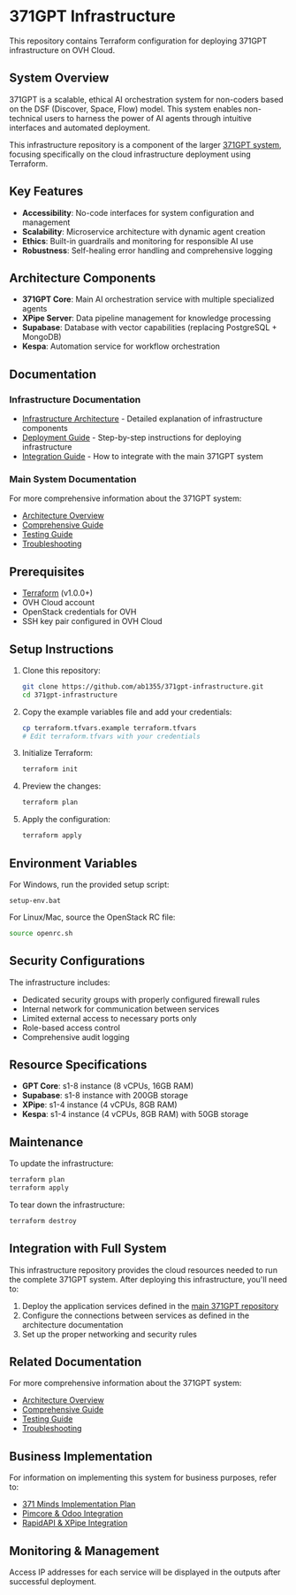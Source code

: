# 371GPT Infrastructure

This repository contains Terraform configuration for deploying 371GPT infrastructure on OVH Cloud.

## System Overview

371GPT is a scalable, ethical AI orchestration system for non-coders based on the DSF (Discover, Space, Flow) model. This system enables non-technical users to harness the power of AI agents through intuitive interfaces and automated deployment.

This infrastructure repository is a component of the larger [371GPT system](https://github.com/ab1355/371GPT), focusing specifically on the cloud infrastructure deployment using Terraform.

## Key Features

- **Accessibility**: No-code interfaces for system configuration and management
- **Scalability**: Microservice architecture with dynamic agent creation
- **Ethics**: Built-in guardrails and monitoring for responsible AI use
- **Robustness**: Self-healing error handling and comprehensive logging

## Architecture Components

- **371GPT Core**: Main AI orchestration service with multiple specialized agents
- **XPipe Server**: Data pipeline management for knowledge processing
- **Supabase**: Database with vector capabilities (replacing PostgreSQL + MongoDB)
- **Kespa**: Automation service for workflow orchestration

## Documentation

### Infrastructure Documentation

- [Infrastructure Architecture](docs/infrastructure-architecture.md) - Detailed explanation of infrastructure components
- [Deployment Guide](docs/deployment-guide.md) - Step-by-step instructions for deploying infrastructure
- [Integration Guide](docs/integration-guide.md) - How to integrate with the main 371GPT system

### Main System Documentation

For more comprehensive information about the 371GPT system:

- [Architecture Overview](https://github.com/ab1355/371GPT/blob/main/docs/architecture.md)
- [Comprehensive Guide](https://github.com/ab1355/371GPT/blob/main/docs/comprehensive-guide.md)
- [Testing Guide](https://github.com/ab1355/371GPT/blob/main/docs/testing-guide.md)
- [Troubleshooting](https://github.com/ab1355/371GPT/blob/main/docs/troubleshooting.md)

## Prerequisites

- [Terraform](https://www.terraform.io/downloads.html) (v1.0.0+)
- OVH Cloud account
- OpenStack credentials for OVH
- SSH key pair configured in OVH Cloud

## Setup Instructions

1. Clone this repository:
   ```bash
   git clone https://github.com/ab1355/371gpt-infrastructure.git
   cd 371gpt-infrastructure
   ```

2. Copy the example variables file and add your credentials:
   ```bash
   cp terraform.tfvars.example terraform.tfvars
   # Edit terraform.tfvars with your credentials
   ```

3. Initialize Terraform:
   ```bash
   terraform init
   ```

4. Preview the changes:
   ```bash
   terraform plan
   ```

5. Apply the configuration:
   ```bash
   terraform apply
   ```

## Environment Variables

For Windows, run the provided setup script:
```
setup-env.bat
```

For Linux/Mac, source the OpenStack RC file:
```bash
source openrc.sh
```

## Security Configurations

The infrastructure includes:
- Dedicated security groups with properly configured firewall rules
- Internal network for communication between services
- Limited external access to necessary ports only
- Role-based access control
- Comprehensive audit logging

## Resource Specifications

- **GPT Core**: s1-8 instance (8 vCPUs, 16GB RAM)
- **Supabase**: s1-8 instance with 200GB storage
- **XPipe**: s1-4 instance (4 vCPUs, 8GB RAM)
- **Kespa**: s1-4 instance (4 vCPUs, 8GB RAM) with 50GB storage

## Maintenance

To update the infrastructure:
```bash
terraform plan
terraform apply
```

To tear down the infrastructure:
```bash
terraform destroy
```

## Integration with Full System

This infrastructure repository provides the cloud resources needed to run the complete 371GPT system. After deploying this infrastructure, you'll need to:

1. Deploy the application services defined in the [main 371GPT repository](https://github.com/ab1355/371GPT)
2. Configure the connections between services as defined in the architecture documentation
3. Set up the proper networking and security rules

## Related Documentation

For more comprehensive information about the 371GPT system:

- [Architecture Overview](https://github.com/ab1355/371GPT/blob/main/docs/architecture.md)
- [Comprehensive Guide](https://github.com/ab1355/371GPT/blob/main/docs/comprehensive-guide.md)
- [Testing Guide](https://github.com/ab1355/371GPT/blob/main/docs/testing-guide.md)
- [Troubleshooting](https://github.com/ab1355/371GPT/blob/main/docs/troubleshooting.md)

## Business Implementation

For information on implementing this system for business purposes, refer to:
- [371 Minds Implementation Plan](https://github.com/ab1355/371GPT/blob/main/docs/371-minds-implementation.md)
- [Pimcore & Odoo Integration](https://github.com/ab1355/371GPT/blob/main/docs/pimcore-odoo-integration.md)
- [RapidAPI & XPipe Integration](https://github.com/ab1355/371GPT/blob/main/docs/rapidapi-xpipe-integration.md)

## Monitoring & Management

Access IP addresses for each service will be displayed in the outputs after successful deployment. 
